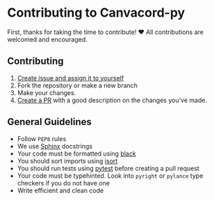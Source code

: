 # Contributing to Canvacord-py

First, thanks for taking the time to contribute! ❤️ All contributions are welcomed and encouraged.

## Contributing

1. [Create issue and assign it to yourself](https://github.com/DevSnowflake/canvacord-py/issues)
2. Fork the repository or make a new branch
3. Make your changes.
4. [Create a PR](https://github.com/DevSnowflake/canvacord-py/pulls)
   with a good description on the changes you've made.

## General Guidelines

- Follow `PEP8` rules
- We use [Sphinx](https://sphinx-rtd-tutorial.readthedocs.io/en/latest/docstrings.html) docstrings
- Your code must be formatted using [black](https://pypi.org/project/black/) 
- You should sort imports using [isort](https://pypi.org/project/isort/) 
- You should run tests using [pytest](https://pypi.org/project/pytest/) before creating a pull request
- Your code must be typehinted. Look into `pyright` or `pylance` type checkers if you do not have one
- Write efficient and clean code
